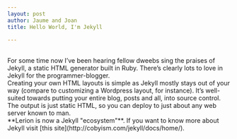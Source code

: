 ```yaml
---
layout: post
author: Jaume and Joan
title: Hello World, I'm Jekyll

---
```

<br />
For some time now I’ve been  hearing fellow dweebs sing the praises of Jekyll, a static HTML generator built in Ruby. There’s clearly lots to love in Jekyll for the programmer-blogger.  
<br />
Creating your own HTML layouts is simple as Jekyll mostly stays out of your way (compare to customizing a Wordpress layout, for instance). It’s well-suited towards putting your entire blog, posts and all, into source control. The output is just static HTML, so you can deploy to just about any web server known to man.  
<br />
**Lerion is now a Jekyll "ecosystem"**. If you want to know more about Jekyll visit [this site](http://cobyism.com/jekyll/docs/home/).
<br />